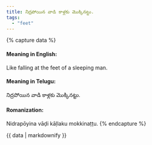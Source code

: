 ```yaml
---
title: నిద్రపోయిన వాడి కాళ్లకు మొక్కినట్టు.
tags:
  - "feet"
---
```


{% capture data %}
#### Meaning in English:
Like falling at the feet of a sleeping man.

#### Meaning in Telugu:
నిద్రపోయిన వాడి కాళ్లకు మొక్కినట్టు.

#### Romanization:
Nidrapōyina vāḍi kāḷlaku mokkinaṭṭu.
{% endcapture %}

{{ data | markdownify }}

